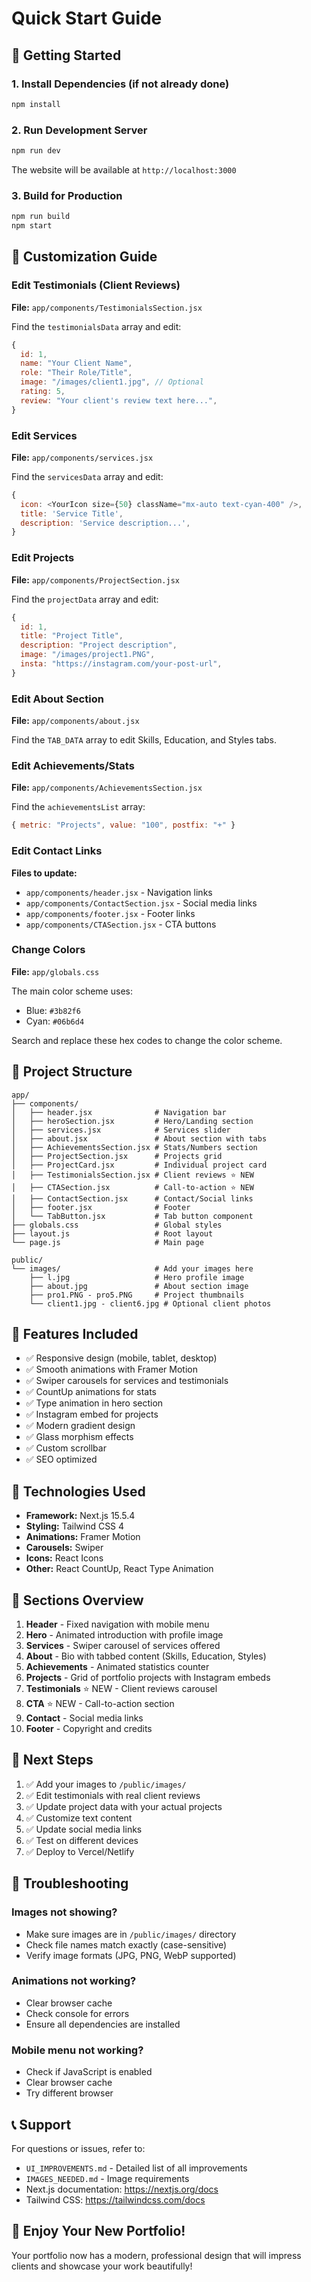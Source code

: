 # Quick Start Guide

## 🚀 Getting Started

### 1. Install Dependencies (if not already done)
```bash
npm install
```

### 2. Run Development Server
```bash
npm run dev
```

The website will be available at `http://localhost:3000`

### 3. Build for Production
```bash
npm run build
npm start
```

## 📝 Customization Guide

### Edit Testimonials (Client Reviews)
**File:** `app/components/TestimonialsSection.jsx`

Find the `testimonialsData` array and edit:
```javascript
{
  id: 1,
  name: "Your Client Name",
  role: "Their Role/Title",
  image: "/images/client1.jpg", // Optional
  rating: 5,
  review: "Your client's review text here...",
}
```

### Edit Services
**File:** `app/components/services.jsx`

Find the `servicesData` array and edit:
```javascript
{
  icon: <YourIcon size={50} className="mx-auto text-cyan-400" />,
  title: 'Service Title',
  description: 'Service description...',
}
```

### Edit Projects
**File:** `app/components/ProjectSection.jsx`

Find the `projectData` array and edit:
```javascript
{
  id: 1,
  title: "Project Title",
  description: "Project description",
  image: "/images/project1.PNG",
  insta: "https://instagram.com/your-post-url",
}
```

### Edit About Section
**File:** `app/components/about.jsx`

Find the `TAB_DATA` array to edit Skills, Education, and Styles tabs.

### Edit Achievements/Stats
**File:** `app/components/AchievementsSection.jsx`

Find the `achievementsList` array:
```javascript
{ metric: "Projects", value: "100", postfix: "+" }
```

### Edit Contact Links
**Files to update:**
- `app/components/header.jsx` - Navigation links
- `app/components/ContactSection.jsx` - Social media links
- `app/components/footer.jsx` - Footer links
- `app/components/CTASection.jsx` - CTA buttons

### Change Colors
**File:** `app/globals.css`

The main color scheme uses:
- Blue: `#3b82f6`
- Cyan: `#06b6d4`

Search and replace these hex codes to change the color scheme.

## 📁 Project Structure

```
app/
├── components/
│   ├── header.jsx              # Navigation bar
│   ├── heroSection.jsx         # Hero/Landing section
│   ├── services.jsx            # Services slider
│   ├── about.jsx               # About section with tabs
│   ├── AchievementsSection.jsx # Stats/Numbers section
│   ├── ProjectSection.jsx      # Projects grid
│   ├── ProjectCard.jsx         # Individual project card
│   ├── TestimonialsSection.jsx # Client reviews ⭐ NEW
│   ├── CTASection.jsx          # Call-to-action ⭐ NEW
│   ├── ContactSection.jsx      # Contact/Social links
│   ├── footer.jsx              # Footer
│   └── TabButton.jsx           # Tab button component
├── globals.css                 # Global styles
├── layout.js                   # Root layout
└── page.js                     # Main page

public/
└── images/                     # Add your images here
    ├── l.jpg                   # Hero profile image
    ├── about.jpg               # About section image
    ├── pro1.PNG - pro5.PNG     # Project thumbnails
    └── client1.jpg - client6.jpg # Optional client photos
```

## 🎨 Features Included

- ✅ Responsive design (mobile, tablet, desktop)
- ✅ Smooth animations with Framer Motion
- ✅ Swiper carousels for services and testimonials
- ✅ CountUp animations for stats
- ✅ Type animation in hero section
- ✅ Instagram embed for projects
- ✅ Modern gradient design
- ✅ Glass morphism effects
- ✅ Custom scrollbar
- ✅ SEO optimized

## 🔧 Technologies Used

- **Framework:** Next.js 15.5.4
- **Styling:** Tailwind CSS 4
- **Animations:** Framer Motion
- **Carousels:** Swiper
- **Icons:** React Icons
- **Other:** React CountUp, React Type Animation

## 📱 Sections Overview

1. **Header** - Fixed navigation with mobile menu
2. **Hero** - Animated introduction with profile image
3. **Services** - Swiper carousel of services offered
4. **About** - Bio with tabbed content (Skills, Education, Styles)
5. **Achievements** - Animated statistics counter
6. **Projects** - Grid of portfolio projects with Instagram embeds
7. **Testimonials** ⭐ NEW - Client reviews carousel
8. **CTA** ⭐ NEW - Call-to-action section
9. **Contact** - Social media links
10. **Footer** - Copyright and credits

## 🎯 Next Steps

1. ✅ Add your images to `/public/images/`
2. ✅ Edit testimonials with real client reviews
3. ✅ Update project data with your actual projects
4. ✅ Customize text content
5. ✅ Update social media links
6. ✅ Test on different devices
7. ✅ Deploy to Vercel/Netlify

## 🐛 Troubleshooting

### Images not showing?
- Make sure images are in `/public/images/` directory
- Check file names match exactly (case-sensitive)
- Verify image formats (JPG, PNG, WebP supported)

### Animations not working?
- Clear browser cache
- Check console for errors
- Ensure all dependencies are installed

### Mobile menu not working?
- Check if JavaScript is enabled
- Clear browser cache
- Try different browser

## 📞 Support

For questions or issues, refer to:
- `UI_IMPROVEMENTS.md` - Detailed list of all improvements
- `IMAGES_NEEDED.md` - Image requirements
- Next.js documentation: https://nextjs.org/docs
- Tailwind CSS: https://tailwindcss.com/docs

## 🎉 Enjoy Your New Portfolio!

Your portfolio now has a modern, professional design that will impress clients and showcase your work beautifully!
